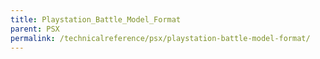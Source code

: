 ```yaml
---
title: Playstation_Battle_Model_Format
parent: PSX
permalink: /technicalreference/psx/playstation-battle-model-format/
---
```



